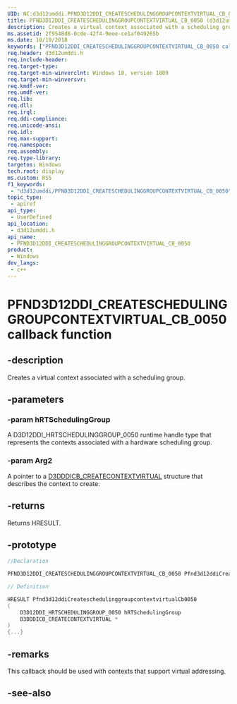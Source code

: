 ```yaml
---
UID: NC:d3d12umddi.PFND3D12DDI_CREATESCHEDULINGGROUPCONTEXTVIRTUAL_CB_0050
title: PFND3D12DDI_CREATESCHEDULINGGROUPCONTEXTVIRTUAL_CB_0050 (d3d12umddi.h)
description: Creates a virtual context associated with a scheduling group.
ms.assetid: 2f9548d8-0cde-42f4-9eee-ce1af049265b
ms.date: 10/19/2018
keywords: ["PFND3D12DDI_CREATESCHEDULINGGROUPCONTEXTVIRTUAL_CB_0050 callback function"]
req.header: d3d12umddi.h
req.include-header: 
req.target-type: 
req.target-min-winverclnt: Windows 10, version 1809
req.target-min-winversvr: 
req.kmdf-ver: 
req.umdf-ver: 
req.lib: 
req.dll: 
req.irql: 
req.ddi-compliance: 
req.unicode-ansi: 
req.idl: 
req.max-support: 
req.namespace: 
req.assembly: 
req.type-library: 
targetos: Windows
tech.root: display
ms.custom: RS5
f1_keywords:
 - "d3d12umddi/PFND3D12DDI_CREATESCHEDULINGGROUPCONTEXTVIRTUAL_CB_0050"
topic_type:
 - apiref
api_type:
 - UserDefined
api_location:
 - d3d12umddi.h
api_name:
 - PFND3D12DDI_CREATESCHEDULINGGROUPCONTEXTVIRTUAL_CB_0050
product:
 - Windows
dev_langs:
 - c++
---
```


# PFND3D12DDI_CREATESCHEDULINGGROUPCONTEXTVIRTUAL_CB_0050 callback function

## -description

Creates a virtual context associated with a scheduling group.

## -parameters

### -param hRTSchedulingGroup

A D3D12DDI_HRTSCHEDULINGGROUP_0050 runtime handle type that represents the contexts associated with a hardware scheduling group.

### -param Arg2

A pointer to a [D3DDDICB_CREATECONTEXTVIRTUAL](../d3dumddi/ns-d3dumddi-_d3dddicb_createcontextvirtual.md) structure that describes the context to create.

## -returns

Returns HRESULT.

## -prototype

```cpp
//Declaration

PFND3D12DDI_CREATESCHEDULINGGROUPCONTEXTVIRTUAL_CB_0050 Pfnd3d12ddiCreateschedulinggroupcontextvirtualCb0050; 

// Definition

HRESULT Pfnd3d12ddiCreateschedulinggroupcontextvirtualCb0050 
(
	D3D12DDI_HRTSCHEDULINGGROUP_0050 hRTSchedulingGroup
	D3DDDICB_CREATECONTEXTVIRTUAL *
)
{...}

```

## -remarks

This callback should be used with contexts that support virtual addressing.

## -see-also

